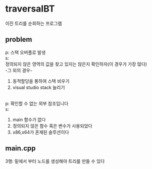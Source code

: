 # traversalBT
이진 트리를 순회하는 프로그램
## problem
p: 스택 오버플로 발생<br>
s:<br>
정의되지 않은 영역의 값을 찾고 있지는 않은지 확인하자(이 경우가 가장 많다)<br>
-그 외의 경우-<br>
1. 동적할당을 통하여 스택 비우기<br>
2. visual studio stack 늘리기<br><br>

p: 확인할 수 없는 외부 참조입니다<br>
s:
1. main 함수가 없다<br>
2. 정의되지 않은 함수 혹은 변수가 사용되었다<br>
3. x86,x64가 혼재된 솔루션이다

## main.cpp
3행: 밑에서 부터 노드를 생성해야 트리를 만들 수 있다

